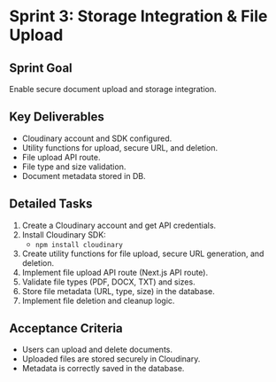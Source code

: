 # Sprint 3: Storage Integration & File Upload

## Sprint Goal

Enable secure document upload and storage integration.

## Key Deliverables

- Cloudinary account and SDK configured.
- Utility functions for upload, secure URL, and deletion.
- File upload API route.
- File type and size validation.
- Document metadata stored in DB.

## Detailed Tasks

1. Create a Cloudinary account and get API credentials.
2. Install Cloudinary SDK:
   - `npm install cloudinary`
3. Create utility functions for file upload, secure URL generation, and deletion.
4. Implement file upload API route (Next.js API route).
5. Validate file types (PDF, DOCX, TXT) and sizes.
6. Store file metadata (URL, type, size) in the database.
7. Implement file deletion and cleanup logic.

## Acceptance Criteria

- Users can upload and delete documents.
- Uploaded files are stored securely in Cloudinary.
- Metadata is correctly saved in the database.
